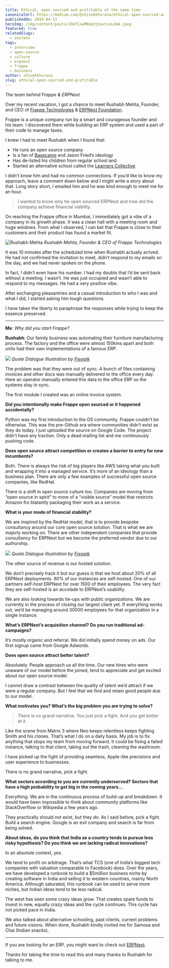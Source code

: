 ```yaml
---
title: Ethical, open sourced and profitable at the same time
canonicalUrl: https://medium.com/@shivekkhurana/ethical-open-sourced-and-profitable-at-the-same-time-16c53efdfe5a
publishedOn: 2019-04-13
heroImg: /img/content/posts/1b6fCxwMBepVjSuxtvsLokA.jpeg
featured: true
relatedSlugs:
  - imitate
tags:
  - interview
  - open-source
  - culture
  - erpnext
  - frappe
  - business
author: shivekkhurana
slug: ethical-open-sourced-and-profitable
---
```

*The team behind Frappe & ERPNext*

Over my recent vacation, I got a chance to meet Rushabh Mehta, Founder, and CEO of [Frappe Technologies](https://frappe.io/) & [ERPNext Foundation](https://erpnext.com/).

Frappe is a unique company run by a smart and courageous founder and his team. I discovered them while building an ERP system and used a part of their code to manage taxes.

I knew I had to meet Rushabh when I found that:

- He runs an open source company
- Is a fan of [Basecamp](https://basecamp.com/) and Jason Fried’s ideology
- Has de-listed his children from regular school and
- Started an alternative school called the [Learners Collective](http://www.learnerscollective.in/)

I didn’t know him and had no common connections. If you’d like to know my approach, leave a comment down below and I might write a story about that. Long story short, I emailed him and he was kind enough to meet me for an hour.

> I wanted to know why he open sourced ERPNext and how did the company achieve financial viability.

On reaching the Frappe office in Mumbai, I immediately got a vibe of a company in its growth phase. It was a clean hall with a meeting room and huge windows. From what I observed, I can bet that Frappe is close to their customers and their product has found a market fit.

![Rushabh Mehta](https://miro.medium.com/max/800/1*LftgkzUqlwbG9HLSQbeirw.jpeg)
*Rushabh Mehta, Founder & CEO of Frappe Technologies*

It was 10 minutes after the scheduled time when Rushabh actually arrived. He had not confirmed the invitation to meet, didn’t respond to my emails on the day, and we had never spoken on the phone.

In fact, I didn’t even have his number. I had my doubts that I’d be sent back without a meeting. I wasn’t. He was just occupied and wasn’t able to respond to my messages. He had a very positive vibe.

After exchanging pleasantries and a casual introduction to who I was and what I did, I started asking him tough questions.

I have taken the liberty to paraphrase the responses while trying to keep the essence preserved.

---

**Me**: *Why did you start Frappe?*

**Rushabh**: Our family business was automating their furniture manufacturing process. The factory and the office were almost 150kms apart and both units had their own implementations of a famous ERP.

![](https://miro.medium.com/max/1856/1*A-GfQuocDw1QSRI-ALe28w.jpeg)
*Quote Dialogue Illustration by [Freepik](http://freepik.com/)*

The problem was that they were out of sync. A bunch of files containing invoices and other docs was manually delivered to the office every day. Here an operator manually entered this data to the office ERP so the systems stay in sync.

The first module I created was an online invoice system.

**Did you intentionally make Frappe open sourced or it happened accidentally?**

Python was my first introduction to the OS community. Frappe couldn’t be otherwise. This was the pre-Github era where communities didn’t exist as they do today. I just uploaded the source on Google Code. The project didn’t have any traction. Only a dead mailing list and me continuously pushing code.

**Does open source attract competition or creates a barrier to entry for new incumbents?**

Both. There is always the risk of big players like AWS taking what you built and wrapping it into a managed service. It’s more of an ideology than a business plan. There are only a few examples of successful open source companies, like RedHat.

There is a shift in open source culture too. Companies are moving from “open source in spirit” to more of a “visible source” model that restricts Amazon fro blatantly packaging their work as a service.

**What is your mode of financial stability?**

We are inspired by the RedHat model, that is to provide bespoke consultancy around our core open source solution. That is what we are majorly working on. There are other independent companies that provide consultancy for ERPNext but we become the preferred vendor due to our authorship.

![](https://miro.medium.com/max/1856/1*217E1x7qk_hDyDkQiLXesQ.jpeg)
*Quote Dialogue Illustration by [Freepik](http://freepik.com/)*

The other source of revenue is our hosted solution.

We don’t precisely track it but our guess is that we host about 20% of all ERPNext deployments. 80% of our instances are self-hosted. One of our partners self-host ERPNext for over 1500 of their employees. The very fact they are self-hosted is an accolade to ERPNext’s usability.

We are also looking towards tie-ups with public organizations. We are currently in the process of closing our largest client yet. If everything works out, we’d be managing around 30000 employees for that organization in a single instance.

**What’s ERPNext’s acquisition channel? Do you run traditional ad-campaigns?**

It’s mostly organic and referral. We did initially spend money on ads. Our first signup came from Google Adwords.

**Does open source attract better talent?**

Absolutely. People approach us all the time. Our new hires who were unaware of our model before the joined, tend to appreciate and get excited about our open source model.

I cannot draw a contrast between the quality of talent we’d attract if we were a regular company. But I feel that we find and retain good people due to our model.

**What motivates you? What’s the big problem you are trying to solve?**

> There is no grand narrative. You just pick a fight. And you get better at it.


Like the scene from Matrix 3 where Neo keeps relentless keeps fighting Smith and his clones. That’s what I do on a daily basis. My job is to fix anything that stops my team from moving forward. It could be fixing a failed instance, talking to that client, taking out the trash, cleaning the washroom.

I have picked up the fight of providing seamless, Apple-like precisions and user experience to businesses.

There is no grand narrative, pick a fight.

**What sectors according to you are currently underserved? Sectors that have a high probability to get big in the coming years…**

Everything. We are in the continuous process of build-up and breakdown. It would have been impossible to think about community platforms like StackOverflow or Wikipedia a few years ago.

They practically should not exist, but they do. As I said before, pick a fight. Build a search engine. Google is an evil company and search is far from being solved.

**About ideas, do you think that India as a country tends to pursue less risky hypothesis? Do you think we are lacking radical innovations?**

In an absolute context, yes.

We tend to profit on arbitrage. That’s what TCS (one of India’s biggest tech companies with valuation comparable to Facebook) does. Over the years, we have developed a runbook to build a $5million business niche by creating software in India and selling it to western countries, mainly North America. Although saturated, this runbook can be used to serve more niches, but Indian ideas tend to be less radical.

The west has seen some crazy ideas grow. That creates spare funds to invest in new, equally crazy ideas and the cycle continues. This cycle has not picked pace in India.

We also talked about alternative schooling, past clients, current problems and future visions. When done, Rushabh kindly invited me for Samosa and Chai (Indian snacks).
___

If you are looking for an ERP, you might want to check out [ERPNext](http://erpnext.com/).

Thanks for taking the time to read this and many thanks to Rushabh for talking to me.
